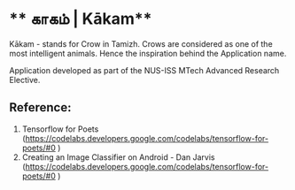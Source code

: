 # ** காகம் | Kākam** 

Kākam - stands for Crow in Tamizh. Crows are considered as one of the most intelligent animals. Hence the inspiration behind the Application name.

Application developed as part of the NUS-ISS MTech Advanced Research Elective.



## **Reference:**
1. Tensorflow for Poets (https://codelabs.developers.google.com/codelabs/tensorflow-for-poets/#0
)
2. Creating an Image Classifier on Android - Dan Jarvis (https://codelabs.developers.google.com/codelabs/tensorflow-for-poets/#0
)
